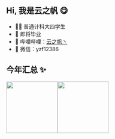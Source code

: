 ## Hi, 我是云之帆 😋

- 🧑‍💻 普通计科大四学生
- 🚀 即将毕业
- 👾 哔哩哔哩：<a href="[https://space.bilibili.com/402779077" target="_blank](https://b23.tv/jXD9h4d)">云之帆丶</a>
- 💬 微信：yzf12386

## 今年汇总 ✨

<img align="" height="137px" src="https://github-readme-stats.vercel.app/api?username=WBFXX&hide_title=true&hide_border=true&show_icons=true&include_all_commits=true&line_height=21&bg_color=0,EC6C6C,FFD479,FFFC79,73FA79&theme=graywhite&locale=cn" /><img align="" height="137px" src="https://github-readme-stats.vercel.app/api/top-langs/?username=WBFXX&hide_title=true&hide_border=true&layout=compact&bg_color=0,73FA79,73FDFF,D783FF&theme=graywhite&locale=cn" />
